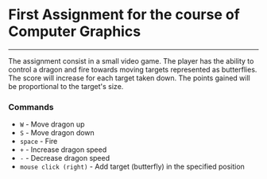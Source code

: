 # First Assignment for the course of Computer Graphics
---
The assignment consist in a small video game. The player has the ability to control a dragon and fire towards moving targets represented as butterflies.
The score will increase for each target taken down. The points gained will be proportional to the target's size.
### Commands
 - `W` - Move dragon up
 - `S` - Move dragon down
 - `space` - Fire
 - `+` - Increase dragon speed
 - `-` - Decrease dragon speed
 - `mouse click (right)` - Add target (butterfly) in the specified position
